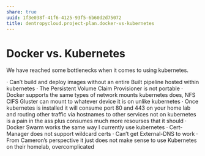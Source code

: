 ```yaml
---
share: true
uuid: 1f3e038f-41f6-4125-93f5-6b60d2d75072
title: dentropycloud.project-plan.docker-vs-kubernetes
---
```

# Docker vs. Kubernetes
We have reached some bottlenecks when it comes to using kubernetes.

·	Can’t build and deploy images without an entire Built pipeline hosted within kubernetes
·	The Persistent Volume Claim Provisioner is not portable
·	Docker supports the same types of network mounts kubernetes does, NFS CIFS Gluster can mount to whatever device it is on unlike kubernetes
·	Once kubernetes is installed it will consume port 80 and 443 on your home lab and routing other traffic via hostnames to other services not on kubernetes is a pain in the ass plus consumes much more resourses that it should
·	Docker Swarm works the same way I currently use kubernetes
·	Cert-Manager does not support wildcard certs
·	Can’t get External-DNS to work
·	From Cameron’s perspective it just does not make sense to use Kubernetes on their homelab, overcomplicated